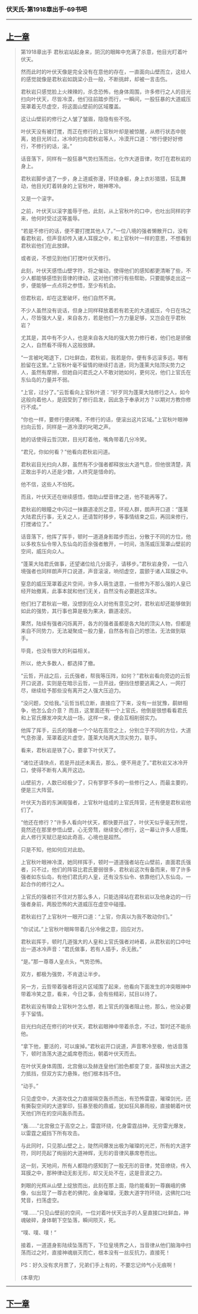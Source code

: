 ### 伏天氏-第1918章出手-69书吧

--------
[上一章](./41e89c4bd892890e854d2a38c7fc4a1f.md)
--------


>
>
>
>第1918章出手
>君秋岩站起身来，阴沉的眼眸中充满了杀意，他目光盯着叶伏天。
>
>然而此时的叶伏天像是完全没有在意他的存在，一直面向山壁而立，这给人的感觉就像是君秋岩如跳梁小丑一般，不断挑衅，却被一言击伤。
>
>君秋岩只感觉脸上火辣辣的，杀念恐怖，他身体周围，许多修行之人的目光扫向叶伏天，尽皆冷漠，他们往前踏步而行，一瞬间，一股狂暴的大道威压笼罩着无尽虚空，将这面山壁前的区域覆盖。
>
>这让山壁前的修行之人皱了皱眉，隐隐有些不悦。
>
>叶伏天没有被打搅，而正在修行的上官秋叶却是被惊醒，从修行状态中脱离，她目光转过，冰冷的扫向君秋岩等人，冷漠开口道：“修行便好好修行，不修行的话，滚。”
>
>话音落下，同样有一股狂暴气势扫荡而出，化作大道音律，吹打在君秋岩的身上。
>
>君秋岩脚步退了一步，身上道威弥漫，环绕身躯，身上衣衫猎猎，狂乱舞动，他目光盯着转身的上官秋叶，眼神寒冷。
>
>又是一个滚字。
>
>之前，叶伏天以滚字羞辱于他，此刻，从上官秋叶的口中，也吐出同样的字来，他何时受过这等羞辱。
>
>“若是不修行的话，便不要打搅其他人了。”一位八境的强者懒散开口，没有看君秋岩，但声音却传入诸人耳膜之中，和上官秋叶一样的意思，不想看到君秋岩他们在此放肆。
>
>或者说，不想见到他们打搅叶伏天修行。
>
>此刻，叶伏天感悟山壁字符，将之催动，使得他们的感知都更清晰了些，不少人都能够感悟到音律的律动，这对他们修行有些帮助，只要能够走出这一步，便能够一点点将之参悟，至少有机会。
>
>但君秋岩，却在这里破坏，他们自然不爽。
>
>不少人虽然没有说话，但身上同样释放着若有若无的大道威压，今日在场之人，尽皆强大人皇，来自各方，若是他们一方力量足够，又岂会在乎君秋岩？
>
>尤其是，其中有不少人，也是来自各大陆的强大势力修行者，他们也是骄傲之人，自然看不得有人这般放肆。
>
>“一言被叱喝退下，口吐鲜血，君秋岩，我若是你，便有多远滚多远，哪有脸留在这里。”上官秋叶毫不留情的继续打击道，同为蓬莱大陆顶尖势力之人，虽然有摩擦，但她自问君氏之人不敢对她如何，更何况，他们上官氏在东仙岛的力量并不弱。
>
>“上官，过分了。”云哲看向上官秋叶道：“好歹同为蓬莱大陆修行之人，如今这般向着他人，是因受到了修行启发，因此急于奉承对方？以期对方教你修行不成。”
>
>“你也一样，要修行便闭嘴，不修行的话，便滚出这片区域。”上官秋叶眼神扫向云哲，同样是一道冷漠的叱喝之声。
>
>她的话使得云哲沉默，目光盯着他，嘴角带着几分冷笑。
>
>“君兄，你如何看？”他看向君秋岩问道。
>
>君秋岩目光扫向人群，虽然有不少强者都释放出大道气息，但他很清楚，真正敢出手的人还是少数，人终究是惜命的。
>
>他不信，这些人不怕死。
>
>而且，叶伏天还在继续感悟，借助山壁音律之道，他不能再等了。
>
>君秋岩的眼瞳之中闪过一抹霸道凌厉之意，环视人群，朗声开口道：“蓬莱大陆君氏行事，无关之人，还请暂时移步，等事情结束之后，再回来修行，打搅诸位了。”
>
>话音落下，他挥了挥手，顿时一道道身影踏步而出，分散于不同的方位，他以多枚东仙令带入东仙岛的百余强者散开，一时间，浩荡威压笼罩山壁前的空间，威压向众人。
>
>“蓬莱大陆君氏做事，还望诸位给几分面子，请移步。”君秋岩身旁，一位八境强者也同样朗声开口说道，声音滚滚，响彻虚空，震颤于诸人耳膜之中。
>
>窒息的威压笼罩着这片空间，许多人萌生退意，一些修为不那么强的人皇已经开始撤离，此事本就和他们无关，自然没有必要趟这浑水。
>
>他们扫了君秋岩一眼，没想到在众人对他有意见之时，君秋岩却还能够做到如此的强势，其行事也算是极为果决，霸道凌厉。
>
>果然，陆续有强者闪烁离开，各方的强者虽都是各大陆的顶尖人物，但都是来自不同势力，无法凝聚成一股力量，自然各有自己的想法，无法做到联手。
>
>毕竟，也没有很大的利益相关。
>
>所以，绝大多数人，都选择了撤。
>
>“云哲，开战之后，云氏强者，帮我等压阵，如何？”君秋岩看向旁边的云哲开口说道，实则是在暗示云哲，一旦开战，便挡住想要逃离之人，一网打尽，继续给予那些没有离开之人强大压迫力。
>
>“没问题，交给我。”云哲当机立断，直接应了下来，没有一丝犹豫，鹬蚌相争，他怎么会介意？
>而且，这里面还有一个上官氏，他倒是很想看看君氏和上官氏爆发冲突大战一场，这样一来，便会互相削弱实力。
>
>他挥了挥手，云氏的强者一个个站在高空之上，分别立于不同的方位，大道气息弥漫，笼罩着这片虚空，蓬莱大陆两大顶尖势力，联手。
>
>看来，君秋岩是铁了心，要拿下叶伏天了。
>
>“诸位还请快点，若是开战还未离去，那么，便不用走了。”君秋岩又冰冷开口，使得不断有人离开这边。
>
>山壁前方，人数已经极少了，只有寥寥不多的一些修行之人，而最主要的，便是三大阵营。
>
>叶伏天为首的东渊阁强者，上官秋叶组成的上官氏阵营，还有便是君秋岩他们了。
>
>“他还在修行？”许多人看向叶伏天，都快要开战了，叶伏天似乎毫无所觉，竟然还在那里参悟山壁，心无旁骛，继续安心修行，这一幕让许多人感慨，此人修行天赋已是如此奇高，心境也是超然。
>
>只是不知，他如何应对此劫。
>
>上官秋叶眼神冷漠，她同样挥手，顿时一道道强者站在山壁前，直面君氏强者，只不过，他们的阵容比君氏要弱很多，君秋岩这次有备而来，带了许多强者如东仙岛，有他们君氏的人皇，还有没东仙令、依靠他们入东仙岛，一起合作的修行之人。
>
>上官氏的强者拦不住对方那么多人，只能选择站在君秋岩以及他身边的一行强者身前，两股恐怖的大道威压在虚空中碰撞。
>
>君秋岩扫了上官秋叶一眼开口道：“上官，你真以为我不敢动你们。”
>
>“你试试。”上官秋叶眼眸带着几分冷傲之意，回应对方。
>
>君秋岩挥手，顿时几道强大的人皇和上官氏强者对峙着，从君秋岩的口中吐出一道冰冷声音：“君氏做事，若有人插手，杀无赦。”
>
>“是。”那一尊尊人皇点头，气势恐怖。
>
>双方，都极为强势，不肯退让半步。
>
>另一方，云哲带着强者将这片区域围了起来，他看向下面发生的冲突眼神中带着冷笑之意，看来，今日之事，会有些精彩，拭目以待了。
>
>君秋岩没有理会上官秋叶怎么想，若上官氏的强者阻止他，那么，他没必要手下留情。
>
>目光扫向还在修行的叶伏天，君秋岩眼神中带着杀念，不过，暂时还不能杀他。
>
>“拿下他，要活的，可以废掉。”君秋岩开口说道，声音寒冷至极，他话音落下，顿时浩荡大道之威席卷而出，朝着叶伏天而去。
>
>在叶伏天身体周围，北宫傲以及赫连皇他们脸色都变了变，虽释放出大道之力抵挡，但双方实力悬殊，他们根本挡不住。
>
>“动手。”
>
>只见虚空中，大道攻伐之力直接隔空轰杀而出，有恐怖雷霆，璀璨剑光，还有撕裂空间的大道掌印，狂暴至极的鼎威，犹如狂风暴雨般，直接朝着叶伏天他们所在的空间轰杀而去。
>
>“轰……”北宫傲立于高空之上，雷霆环绕，化身雷霆战神，无穷雷光爆发，以雷霆之威挡下所有攻击。
>
>与此同时，只见那山壁之上，陡然间爆发出极为璀璨的光芒，所有的大道字符，同时亮起了绚丽的大道神辉，无形的音律风暴席卷而出。
>
>这一刻，天地间，所有人都隐约感知到了一股无形的音律，梵音缭绕，传入耳膜之中，那种律动无影无形，却又无处不在，这是音波之力。
>
>刺眼的光辉从山壁上绽放而出，此刻在那上面，隐约能看到一尊巍峨的佛像，似出现了一尊古老的佛陀，金身璀璨，无数大道字符环绕，这佛陀口吐梵音，扫荡虚空。
>
>“噗……”只见山壁前的空间，一位对着叶伏天出手的人皇直接口吐鲜血，神魂破碎，身体朝下空坠落，瞬间陨灭，死。
>
>“噗、噗、噗！”
>
>接着，一道道身影陆续坠落而下，下位皇境界之人，当音律从他们脑海中扫荡而过之时，直接神魂崩灭而亡，根本没有一丝反抗力，直接死！
>
>PS：好久没有求月票了，兄弟们手上有的，不要忘记帅气小无痕啊！
>
>(本章完)
>
>

--------
[下一章](./0afb99fe23c3a77b083ef9d49a4c7ea7.md)
--------
